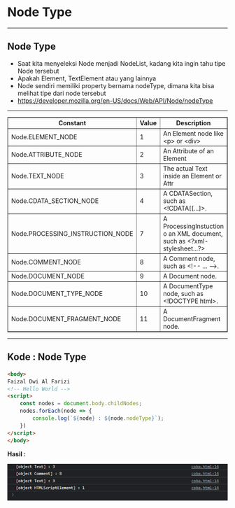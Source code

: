 # Node Type

---

## Node Type

- Saat kita menyeleksi Node menjadi NodeList, kadang kita ingin tahu tipe Node tersebut
- Apakah Element, TextElement atau yang lainnya
- Node sendiri memiliki property bernama nodeType, dimana kita bisa melihat tipe dari node tersebut
- https://developer.mozilla.org/en-US/docs/Web/API/Node/nodeType

---

<table border="1" width="100%">
    <tr>
        <th>Constant</th>
        <th>Value</th>
        <th>Description</th>
    </tr>
    <tr>
        <td>Node.ELEMENT_NODE</td>
        <td>1</td>
        <td>An Element node like &lt;p&gt; or &lt;div&gt;</td>
    </tr>
    <tr>
        <td>Node.ATTRIBUTE_NODE</td>
        <td>2</td>
        <td>An Attribute of an Element</td>
    </tr>
    <tr>
        <td>Node.TEXT_NODE</td>
        <td>3</td>
        <td>The actual Text inside an Element or Attr</td>
    </tr>
    <tr>
        <td>Node.CDATA_SECTION_NODE</td>
        <td>4</td>
        <td>A CDATASection, such as &lt;!CDATA[[...]&gt;.</td>
    </tr>
    <tr>
        <td>Node.PROCESSING_INSTRUCTION_NODE</td>
        <td>7</td>
        <td>A ProcessingInstuction o an XML document, such as &lt;?xml-stylesheet...?&gt;</td>
    </tr>
    <tr>
        <td>Node.COMMENT_NODE</td>
        <td>8</td>
        <td>A Comment node, such as &lt;!-- ... --&gt;.</td>
    </tr>
    <tr>
        <td>Node.DOCUMENT_NODE</td>
        <td>9</td>
        <td>A Document node.</td>
    </tr>
    <tr>
        <td>Node.DOCUMENT_TYPE_NODE</td>
        <td>10</td>
        <td>A DocumentType node, such as &lt;!DOCTYPE html&gt;.</td>
    </tr>
    <tr>
        <td>Node.DOCUMENT_FRAGMENT_NODE</td>
        <td>11</td>
        <td>A DocumentFragment node.</td>
    </tr>
</table>

---

## Kode : Node Type

```html
<body>
Faizal Dwi Al Farizi
<!-- Hello World -->
<script>
    const nodes = document.body.childNodes;
    nodes.forEach(node => {
        console.log(`${node} : ${node.nodeType}`);
    })
</script>
</body>
```

**Hasil :**

![1](../assets/img/17/1.PNG)